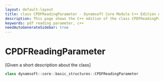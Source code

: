 ```yaml
---
layout: default-layout
title: class CPDFReadingParameter - Dynamsoft Core Module C++ Edition API Reference
description: This page shows the C++ edition of the class CPDFReadingParameter in Dynamsoft Core Module.
keywords: pdf reading parameter, c++
needAutoGenerateSidebar: true
---
```


# CPDFReadingParameter

[Given a short description about the class]

```cpp
class dynamsoft::core::basic_structures::CPDFReadingParameter 
```
